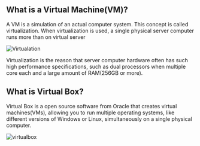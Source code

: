 ## What is a Virtual Machine(VM)?

A VM is a simulation of an actual computer system. This concept is called virtualization. When virtualization
is used, a single physical server computer runs more than on virtual server

![Virtualation](images/Virtualization.jpg)

Virtualization is the reason that server computer hardware often has such high performance
specifications, such as dual processors when multiple core each and a large amount of RAM(256GB or more).

## What is Virtual Box?

Virtual Box is a open source software from Oracle that creates virtual machines(VMs), allowing you to 
run multiple operating systems, like different versions of Windows or Linux, simultaneously on a single
physical computer.

![virtualbox](images/virtualbox.png)
